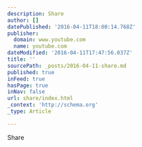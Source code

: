 ```yaml
---
description: Share
author: []
datePublished: '2016-04-11T18:00:14.768Z'
publisher:
  domain: www.youtube.com
  name: youtube.com
dateModified: '2016-04-11T17:47:56.037Z'
title: ''
sourcePath: _posts/2016-04-11-share.md
published: true
inFeed: true
hasPage: true
inNav: false
url: share/index.html
_context: 'http://schema.org'
_type: Article

---
```

Share